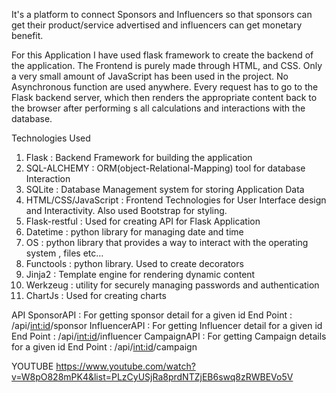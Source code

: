 It's a platform to connect Sponsors and Influencers so that sponsors can get their 
product/service advertised and influencers can get monetary benefit.

For this Application I have used flask framework to create the backend of the application. 
The Frontend is purely made through HTML, and CSS. Only a very small amount of JavaScript has 
been used in the project. No Asynchronous function are used anywhere. Every request has to go 
to the Flask backend server, which then renders the appropriate content back to the browser after 
performing s all calculations and interactions with the database.

Technologies Used 
1. Flask : Backend Framework for building the application 
2. SQL-ALCHEMY : ORM(object-Relational-Mapping) tool for database Interaction 
3. SQLite : Database Management system for storing Application Data 
4. HTML/CSS/JavaScript : Frontend Technologies for User Interface design and Interactivity. Also 
used Bootstrap for styling. 
5. Flask-restful : Used for creating API for Flask Application  
6. Datetime : python library for managing date and time 
7. OS : python library that provides a way to interact with the operating system , files etc… 
8. Functools : python library. Used to create decorators 
9. Jinja2 : Template engine for rendering dynamic content 
10. Werkzeug : utility for securely managing passwords and authentication 
11. ChartJs : Used for creating charts

API
SponsorAPI : For getting sponsor detail for a given id 
End Point :  /api/<int:id>/sponsor 
InfluencerAPI : For getting Influencer detail for a given id 
End Point :  /api/<int:id>/influencer 
CampaignAPI : For getting Campaign details for a given id 
End Point :  /api/<int:id>/campaign 

YOUTUBE
https://www.youtube.com/watch?v=W8pO828mPK4&list=PLzCyUSjRa8prdNTZjEB6swq8zRWBEVo5V 
